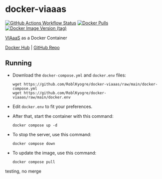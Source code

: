 # docker-viaaas
[![GitHub Actions Workflow Status](https://img.shields.io/github/actions/workflow/status/RoblKyogre/docker-viaaas/docker-ci.yml)](https://github.com/RoblKyogre/docker-viaaas/actions/workflows/docker-ci.yml)
[![Docker Pulls](https://img.shields.io/docker/pulls/roblkyogre/docker-viaaas)](https://hub.docker.com/r/roblkyogre/docker-viaaas)
[![Docker Image Version (tag)](https://img.shields.io/docker/v/roblkyogre/docker-viaaas/latest)](https://hub.docker.com/r/roblkyogre/docker-viaaas/tags)

[VIAaaS](https://github.com/ViaVersion/VIAaaS) as a Docker Container

[Docker Hub](https://hub.docker.com/r/roblkyogre/docker-viaaas/) | [GitHub Repo](https://github.com/RoblKyogre/docker-viaaas/)

## Running

- Download the `docker-compose.yml` and `docker.env` files:
  ```
  wget https://github.com/RoblKyogre/docker-viaaas/raw/main/docker-compose.yml
  wget https://github.com/RoblKyogre/docker-viaaas/raw/main/docker.env
  ```

- Edit `docker.env` to fit your preferences.

- After that, start the container with this command:
  ```
  docker compose up -d
  ```

- To stop the server, use this command:
  ```
  docker compose down
  ```

- To update the image, use this command:
  ```
  docker compose pull
  ```

testing, no merge

